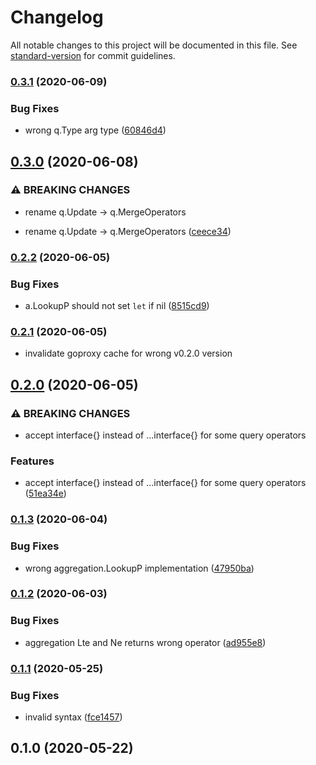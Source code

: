 # Changelog

All notable changes to this project will be documented in this file. See [standard-version](https://github.com/conventional-changelog/standard-version) for commit guidelines.

### [0.3.1](https://github.com/NateScarlet/mongo-operators/compare/v0.3.0...v0.3.1) (2020-06-09)


### Bug Fixes

* wrong q.Type arg type ([60846d4](https://github.com/NateScarlet/mongo-operators/commit/60846d465d7cbc13ff87577662b09e0232ab16e2))

## [0.3.0](https://github.com/NateScarlet/mongo-operators/compare/v0.2.2...v0.3.0) (2020-06-08)


### ⚠ BREAKING CHANGES

* rename q.Update -> q.MergeOperators

* rename q.Update -> q.MergeOperators ([ceece34](https://github.com/NateScarlet/mongo-operators/commit/ceece3463aa44105f244135d9fcef7aa8671e0bd))

### [0.2.2](https://github.com/NateScarlet/mongo-operators/compare/v0.2.1...v0.2.2) (2020-06-05)


### Bug Fixes

* a.LookupP should not set `let` if nil ([8515cd9](https://github.com/NateScarlet/mongo-operators/commit/8515cd92a79fd8a5ed8c61949d02d3a6d86237fd))

### [0.2.1](https://github.com/NateScarlet/mongo-operators/compare/v0.2.0...v0.2.1) (2020-06-05)

- invalidate goproxy cache for wrong v0.2.0 version

## [0.2.0](https://github.com/NateScarlet/mongo-operators/compare/v0.1.3...v0.2.0) (2020-06-05)

### ⚠ BREAKING CHANGES

- accept interface{} instead of ...interface{} for some query operators

### Features

- accept interface{} instead of ...interface{} for some query operators ([51ea34e](https://github.com/NateScarlet/mongo-operators/commit/51ea34e122f655392c2af8b2b8b2d355fbe2269c))

### [0.1.3](https://github.com/NateScarlet/mongo-operators/compare/v0.1.2...v0.1.3) (2020-06-04)

### Bug Fixes

- wrong aggregation.LookupP implementation ([47950ba](https://github.com/NateScarlet/mongo-operators/commit/47950ba9187a0db50380c77ed751fe3cd4a926e7))

### [0.1.2](https://github.com/NateScarlet/mongo-operators/compare/v0.1.1...v0.1.2) (2020-06-03)

### Bug Fixes

- aggregation Lte and Ne returns wrong operator ([ad955e8](https://github.com/NateScarlet/mongo-operators/commit/ad955e8a7a1f5537a4f090c270c4aafe6faaf743))

### [0.1.1](https://github.com/NateScarlet/mongo-operators/compare/v0.1.0...v0.1.1) (2020-05-25)

### Bug Fixes

- invalid syntax ([fce1457](https://github.com/NateScarlet/mongo-operators/commit/fce14571f3a138be9b1305697680f4ac007a0e0b))

## 0.1.0 (2020-05-22)
